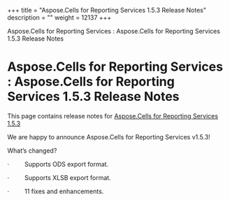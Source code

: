 +++
title = "Aspose.Cells for Reporting Services 1.5.3 Release Notes" 
description = "" 
weight = 12137 
+++

Aspose.Cells for Reporting Services : Aspose.Cells for Reporting Services 1.5.3 Release Notes  

# Aspose.Cells for Reporting Services : Aspose.Cells for Reporting Services 1.5.3 Release Notes


This page contains release notes for [Aspose.Cells for Reporting Services 1.5.3](http://www.aspose.com/downloads/cells/reportingservices/new-releases/aspose.cells-for-reporting-services-1.5.3/)

We are happy to announce Aspose.Cells for Reporting Services v1.5.3!

What’s changed?

·         Supports ODS export format.

·         Supports XLSB export format.

·         11 fixes and enhancements.

